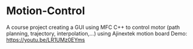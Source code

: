 # Motion-Control
A course project creating a GUI using MFC C++ to control motor (path planning, trajectory, interpolation,...) using Ajinextek motion board
Demo: https://youtu.be/LR1UMz0EYms
